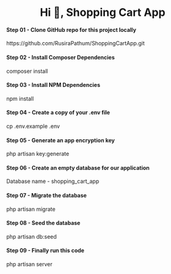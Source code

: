 <h1 align="center">Hi 👋, Shopping Cart App</h1>

<h4>Step 01 - Clone GitHub repo for this project locally</h4>
<p>https://github.com/RusiraPathum/ShoppingCartApp.git</p>

<h4>Step 02 - Install Composer Dependencies</h4>
<p>composer install</p>

<h4>Step 03 - Install NPM Dependencies</h4>
<p>npm install</p>

<h4>Step 04 - Create a copy of your .env file</h4>
<p>cp .env.example .env</p>

<h4>Step 05 - Generate an app encryption key</h4>
<p>php artisan key:generate</p>

<h4>Step 06 - Create an empty database for our application</h4>
<p>Database name - shopping_cart_app</p>

<h4>Step 07 - Migrate the database</h4>
<p>php artisan migrate</p>

<h4>Step 08 - Seed the database</h4>
<p>php artisan db:seed</p>

<h4>Step 09 - Finally run this code</h4>
<p>php artisan server</p>
